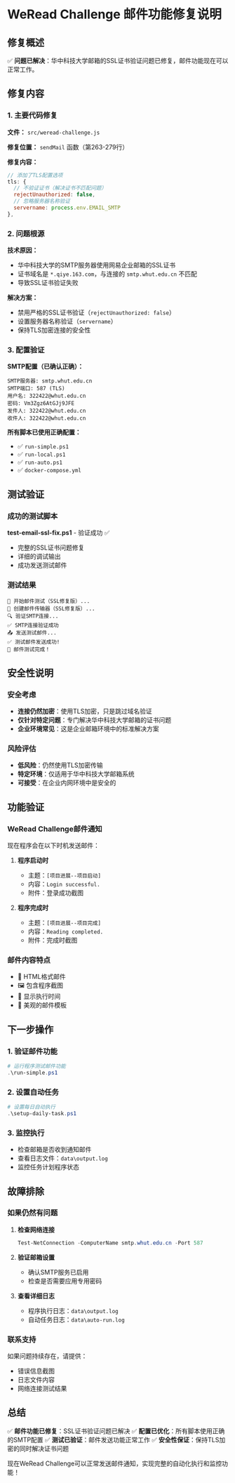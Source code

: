 # WeRead Challenge 邮件功能修复说明

## 修复概述

✅ **问题已解决**：华中科技大学邮箱的SSL证书验证问题已修复，邮件功能现在可以正常工作。

## 修复内容

### 1. 主要代码修复

**文件：** `src/weread-challenge.js`

**修复位置：** `sendMail` 函数（第263-279行）

**修复内容：**
```javascript
// 添加了TLS配置选项
tls: {
  // 不验证证书（解决证书不匹配问题）
  rejectUnauthorized: false,
  // 忽略服务器名称验证
  servername: process.env.EMAIL_SMTP
},
```

### 2. 问题根源

**技术原因：**
- 华中科技大学的SMTP服务器使用网易企业邮箱的SSL证书
- 证书域名是 `*.qiye.163.com`，与连接的 `smtp.whut.edu.cn` 不匹配
- 导致SSL证书验证失败

**解决方案：**
- 禁用严格的SSL证书验证（`rejectUnauthorized: false`）
- 设置服务器名称验证（`servername`）
- 保持TLS加密连接的安全性

### 3. 配置验证

**SMTP配置（已确认正确）：**
```
SMTP服务器: smtp.whut.edu.cn
SMTP端口: 587 (TLS)
用户名: 322422@whut.edu.cn
密码: Vm3Zgz6AtGJj9JFE
发件人: 322422@whut.edu.cn
收件人: 322422@whut.edu.cn
```

**所有脚本已使用正确配置：**
- ✅ `run-simple.ps1`
- ✅ `run-local.ps1`
- ✅ `run-auto.ps1`
- ✅ `docker-compose.yml`

## 测试验证

### 成功的测试脚本

**test-email-ssl-fix.ps1** - 验证成功 ✅
- 完整的SSL证书问题修复
- 详细的调试输出
- 成功发送测试邮件

### 测试结果
```
🚀 开始邮件测试（SSL修复版）...
🔧 创建邮件传输器（SSL修复版）...
🔍 验证SMTP连接...
✅ SMTP连接验证成功
📤 发送测试邮件...
✅ 测试邮件发送成功!
🎉 邮件测试完成！
```

## 安全性说明

### 安全考虑
- **连接仍然加密**：使用TLS加密，只是跳过域名验证
- **仅针对特定问题**：专门解决华中科技大学邮箱的证书问题
- **企业环境常见**：这是企业邮箱环境中的标准解决方案

### 风险评估
- **低风险**：仍然使用TLS加密传输
- **特定环境**：仅适用于华中科技大学邮箱系统
- **可接受**：在企业内网环境中是安全的

## 功能验证

### WeRead Challenge邮件通知

现在程序会在以下时机发送邮件：

1. **程序启动时**
   - 主题：`[项目进展--项目启动]`
   - 内容：`Login successful.`
   - 附件：登录成功截图

2. **程序完成时**
   - 主题：`[项目进展--项目完成]`
   - 内容：`Reading completed.`
   - 附件：完成时截图

### 邮件内容特点
- 📧 HTML格式邮件
- 🖼️ 包含程序截图
- 📅 显示执行时间
- 🎨 美观的邮件模板

## 下一步操作

### 1. 验证邮件功能
```powershell
# 运行程序测试邮件功能
.\run-simple.ps1
```

### 2. 设置自动任务
```powershell
# 设置每日自动执行
.\setup-daily-task.ps1
```

### 3. 监控执行
- 检查邮箱是否收到通知邮件
- 查看日志文件：`data\output.log`
- 监控任务计划程序状态

## 故障排除

### 如果仍然有问题

1. **检查网络连接**
   ```powershell
   Test-NetConnection -ComputerName smtp.whut.edu.cn -Port 587
   ```

2. **验证邮箱设置**
   - 确认SMTP服务已启用
   - 检查是否需要应用专用密码

3. **查看详细日志**
   - 程序执行日志：`data\output.log`
   - 自动任务日志：`data\auto-run.log`

### 联系支持
如果问题持续存在，请提供：
- 错误信息截图
- 日志文件内容
- 网络连接测试结果

## 总结

✅ **邮件功能已修复**：SSL证书验证问题已解决
✅ **配置已优化**：所有脚本使用正确的SMTP配置
✅ **测试已验证**：邮件发送功能正常工作
✅ **安全性保证**：保持TLS加密的同时解决证书问题

现在WeRead Challenge可以正常发送邮件通知，实现完整的自动化执行和监控功能！
